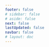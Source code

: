 ```yaml
---
footer: false
# sidebar: false
# aside: false
next: false
lastUpdated: false
navbar: false
# layout: doc
---
```


<script setup>
  const chatPrompts = [
    { id: "49", text: "இந்த தளத்தின் பிரபலமான பக்கங்கள், அட்டவணை", category: "general" },
    { id: "49", text: "இந்த தளம், முதல் 10 அடிக்கடி கேட்கப்படும் கேள்விகள்", category: "general" },
    { id: "49", text: "free zone தள இணைப்புகள், அட்டவணை", category: "general" },
    { id: "49", text: "விலையுடன் free zone தள இணைப்புகளின் அட்டவணை", category: "general" },
    
    { id: "1", text: "UAE-இல் நிறுவன பதிவு", category: "business" },
    { id: "7", text: "UAE வர்த்தக உரிமத் தேவைகள்", category: "business" },
    { id: "7", text: "UAE நிறுவன வகைகளின் ஒப்பீடு, அட்டவணை & பகுப்பாய்வு", category: "business" },
    { id: "7", text: "இரண்டு நிறுவனர்களுடன் நிதி வணிகத்திற்காக பிரிட்டனில் இருந்து பல்வேறு free zone-களுக்கு நிறுவனத்தை மாற்றுவதற்கான செலவின நிபுணர் ஒப்பீடு. 8 விசாக்கள், 3 குடும்ப உறுப்பினர்கள் + ஒரு நாய். வணிக மையத்தில் வாடகை. பிரிட்டிஷ், UAE வசிப்பவர் அல்ல", category: "business" },
    { id: "48", text: "UAE-இல் சிறந்த 10 மருத்துவமனைகள், நன்மைகள் மற்றும் தீமைகள்", category: "healthcare" },

    { id: "15", text: "UAE-இல் அதிகார பத்திரம்", category: "legal" },

    { id: "2", text: "Mainland நிறுவன அமைப்பு", category: "business" },
    { id: "3", text: "Free zone நிறுவன பதிவு", category: "business" },
    { id: "4", text: "Offshore நிறுவன உருவாக்கம்", category: "business" },
    { id: "5", text: "UAE தனியார் தொழில் விசா", category: "business" },
    { id: "6", text: "துபாய் வணிக உரிமம்", category: "business" },
    { id: "23", text: "UAE வணிக அமைப்பு", category: "business" },
    { id: "24", text: "துபாய் free zones", category: "business" },
    { id: "25", text: "UAE நிறுவன பதிவு", category: "business" },
    { id: "26", text: "UAE தனியார் தொழில் விசா", category: "business" },
    
    { id: "8", text: "UAE Golden Visa விண்ணப்பம்", category: "visa" },
    { id: "9", text: "UAE வேலை விசா", category: "visa" },
    { id: "10", text: "UAE குடும்ப விசா ஸ்பான்சர்ஷிப்", category: "visa" },
    { id: "11", text: "விசா மருத்துவ பரிசோதனை தேவைகள்", category: "visa" },
    { id: "12", text: "UAE குடியிருப்பு விசா செயல்முறை", category: "visa" },
    { id: "27", text: "UAE விசா தேவைகள்", category: "visa" },
    
    { id: "13", text: "Emirates ID விண்ணப்பம்", category: "legal" },
    { id: "14", text: "UAE ஆவண சான்றளிப்பு", category: "legal" },
    { id: "16", text: "UAE வணிக ஒப்பந்த மதிப்பாய்வு", category: "legal" },
    { id: "40", text: "Emirates ID புதுப்பித்தல்", category: "legal" },
    
    { id: "17", text: "UAE கார்ப்பரேட் வங்கி கணக்கு", category: "finance" },
    { id: "18", text: "UAE வரி பதிவு (VAT)", category: "finance" },
    { id: "19", text: "UAE-இல் கணக்கியல் சேவைகள்", category: "finance" },
    { id: "20", text: "UAE பொருளாதார அடிப்படை விதிமுறைகள்", category: "finance" },
    { id: "41", text: "UAE வங்கி சேவைகள்", category: "finance" },
    
    { id: "21", text: "UAE சொத்து முதலீடு", category: "property" },
    { id: "22", text: "துபாய் அலுவலக இட வாடகை", category: "property" },

    { id: "47", text: "UAE சுகாதார காப்பீடு", category: "healthcare" },
    { id: "49", text: "மருத்துவ பரிசோதனை UAE", category: "healthcare" },
    
    { id: "28", text: "துபாய் சுற்றுலா கவர்ச்சி இடங்கள்", category: "travel" },
    { id: "29", text: "Expo City துபாய்", category: "attractions" },
    { id: "30", text: "Dubai Frame டிக்கெட்டுகள்", category: "attractions" },
    { id: "31", text: "Burj Khalifa டிக்கெட்டுகள்", category: "attractions" },
    { id: "32", text: "Museum of the Future", category: "attractions" },
    { id: "33", text: "Abu Dhabi Louvre", category: "attractions" },
    { id: "34", text: "Ferrari World Abu Dhabi", category: "attractions" },
    { id: "35", text: "Dubai Mall ஷாப்பிங்", category: "shopping" },
]
</script>

<AIChat :prompts="chatPrompts" />
